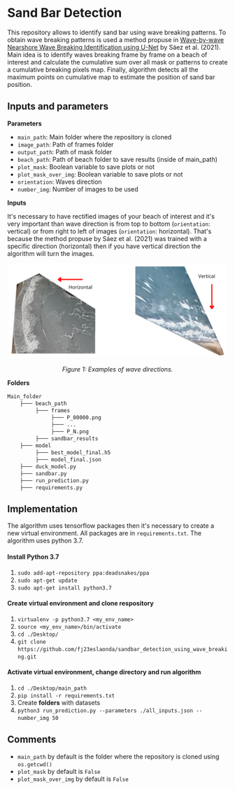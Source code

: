 # Sand Bar Detection

This repository allows to identify sand bar using wave breaking patterns. To obtain wave breaking patterns is used a method propuse in [Wave-by-wave Nearshore Wave Breaking Identification using U-Net](https://github.com/fj23eslaonda/Wave_by_Wave_Identification) by Sáez et al. (2021). Main idea is to identify waves breaking frame by frame on a beach of interest and calculate the cumulative sum over all mask or patterns to create a cumulative breaking pixels map. Finally, algorithm detects all the maximum points on cumulative map to estimate the position of sand bar position.

## Inputs and parameters
**Parameters**
- `main_path`: Main folder where the repository is cloned    
- `image_path`: Path of frames folder 
- `output_path`: Path of mask folder 
- `beach_path`: Path of beach folder to save results (inside of main_path)
- `plot_mask`: Boolean variable to save plots or not
- `plot_mask_over_img`: Boolean variable to save plots or not
- `orientation`: Waves direction 
- `number_img`: Number of images to be used

**Inputs**

It's necessary to have rectified images of your beach of interest and it's very important than wave direction is from top to bottom (`orientation`: vertical) or from right to left of images (`orientation`: horizontal). That's because the method propuse by Sáez et al. (2021) was trained with a specific direction (horizontal) then if you have vertical direction the algorithm will turn the images.

<p align="center">
  <img src="figs/orientation.png"  width="500" />
</p>
<p align="center">
    <em>Figure 1: Examples of wave directions.</em>
</p>

**Folders**
```
Main_folder
    ├─── beach_path
         ├─── frames
              ├─── P_00000.png
              ├─── ...
              ├─── P_N.png
         ├─── sandbar_results
    ├─── model
         ├─── best_model_final.h5
         ├─── model_final.json
    ├─── duck_model.py
    ├─── sandbar.py
    ├─── run_prediction.py
    ├─── requirements.py
```    

## Implementation
The algorithm uses tensorflow packages then it's necessary to create a new virtual environment. All packages are in `requirements.txt`. The algorithm uses python 3.7.

#### Install Python 3.7
1. `sudo add-apt-repository ppa:deadsnakes/ppa`
2. `sudo apt-get update`
3. `sudo apt-get install python3.7`

#### Create virtual environment and clone respository
1. `virtualenv -p python3.7 <my_env_name>`
2. `source <my_env_name>/bin/activate`
3. `cd ./Desktop/`
4. `git clone https://github.com/fj23eslaonda/sandbar_detection_using_wave_breaking.git`

#### Activate virtual environment, change directory and run algorithm
1. `cd ./Desktop/main_path`
2. `pip install -r requirements.txt`
3. Create **folders** with datasets
4. `python3 run_prediction.py --parameters ./all_inputs.json --number_img 50`

## Comments
- `main_path` by default is the folder where the repository is cloned using `os.getcwd()`
- `plot_mask` by default is `False`
- `plot_mask_over_img` by default is `False`


